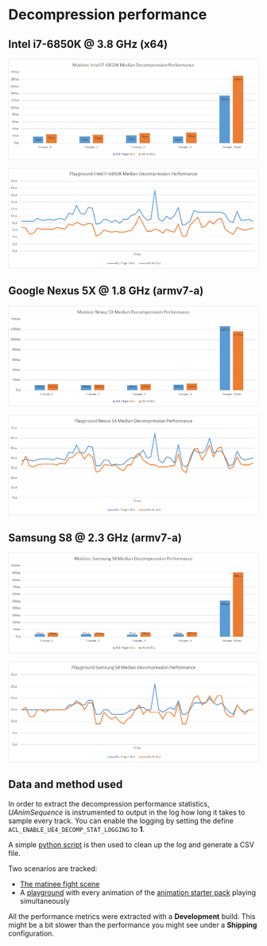 # Decompression performance

## Intel i7-6850K @ 3.8 GHz (x64)

![Matinee i7 Median Performance](Images/acl_plugin_decomp_i7_matinee.png)

![Playground i7 Median Performance](Images/acl_plugin_decomp_i7_playground.png)

## Google Nexus 5X @ 1.8 GHz (armv7-a)

![Matinee 5X Median Performance](Images/acl_plugin_decomp_5x_matinee.png)

![Playground 5X Median Performance](Images/acl_plugin_decomp_5x_playground.png)

## Samsung S8 @ 2.3 GHz (armv7-a)

![Matinee S8 Median Performance](Images/acl_plugin_decomp_s8_matinee.png)

![Playground S8 Median Performance](Images/acl_plugin_decomp_s8_playground.png)

## Data and method used

In order to extract the decompression performance statistics, *UAnimSequence* is instrumented to output in the log how long it takes to sample every track. You can enable the logging by setting the define `ACL_ENABLE_UE4_DECOMP_STAT_LOGGING` to **1**.

A simple [python script](../Tools/clean_log.py) is then used to clean up the log and generate a CSV file.

Two scenarios are tracked:

*  [The matinee fight scene](https://github.com/nfrechette/acl/blob/develop/docs/fight_scene_performance.md)
*  A [playground](./README.md#acl-plugin-playground) with every animation of the [animation starter pack](https://www.unrealengine.com/marketplace/animation-starter-pack) playing simultaneously

All the performance metrics were extracted with a **Development** build. This might be a bit slower than the performance you might see under a **Shipping** configuration.
